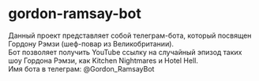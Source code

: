 # gordon-ramsay-bot
Данный проект представляет собой телеграм-бота, который посвящен Гордону Рэмзи (шеф-повар из Великобритании).</br>
Бот позволяет получить YouTube ссылку на случайный эпизод таких шоу Гордона Рэмзи, как Kitchen Nightmares и Hotel Hell.</br>
Имя бота в телеграм: @Gordon_RamsayBot
